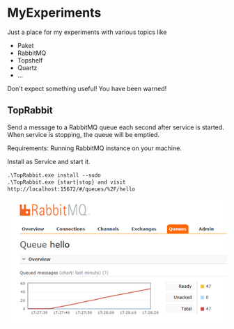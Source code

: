 # MyExperiments

Just a place for my experiments with various topics like

* Paket
* RabbitMQ
* Topshelf
* Quartz
* ...

Don't expect something useful! 
You have been warned!

## TopRabbit

Send a message to a RabbitMQ queue each second after service is started.
When service is stopping, the queue will be emptied.

Requirements:
Running RabbitMQ instance on your machine.


Install as Service and start it.
	
	.\TopRabbit.exe install --sudo
	.\TopRabbit.exe {start|stop} and visit http://localhost:15672/#/queues/%2F/hello

![RabbitMQ Screenshot](rabbitmq.png)


